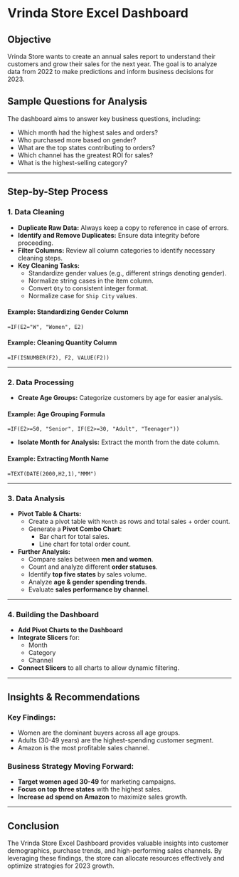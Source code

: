 # Vrinda Store Excel Dashboard

## Objective
Vrinda Store wants to create an annual sales report to understand their customers and grow their sales for the next year. The goal is to analyze data from 2022 to make predictions and inform business decisions for 2023.

## Sample Questions for Analysis
The dashboard aims to answer key business questions, including:
- Which month had the highest sales and orders?
- Who purchased more based on gender?
- What are the top states contributing to orders?
- Which channel has the greatest ROI for sales?
- What is the highest-selling category?

---

## Step-by-Step Process

### 1. Data Cleaning
- **Duplicate Raw Data:** Always keep a copy to reference in case of errors.
- **Identify and Remove Duplicates:** Ensure data integrity before proceeding.
- **Filter Columns:** Review all column categories to identify necessary cleaning steps.
- **Key Cleaning Tasks:**
  - Standardize gender values (e.g., different strings denoting gender).
  - Normalize string cases in the item column.
  - Convert `Qty` to consistent integer format.
  - Normalize case for `Ship City` values.
  
#### Example: Standardizing Gender Column
```excel
=IF(E2="W", "Women", E2)
```

#### Example: Cleaning Quantity Column
```excel
=IF(ISNUMBER(F2), F2, VALUE(F2))
```

---

### 2. Data Processing
- **Create Age Groups:** Categorize customers by age for easier analysis.
  
#### Example: Age Grouping Formula
```excel
=IF(E2>=50, "Senior", IF(E2>=30, "Adult", "Teenager"))
```

- **Isolate Month for Analysis:** Extract the month from the date column.
  
#### Example: Extracting Month Name
```excel
=TEXT(DATE(2000,H2,1),"MMM")
```

---

### 3. Data Analysis
- **Pivot Table & Charts:**
  - Create a pivot table with `Month` as rows and total sales + order count.
  - Generate a **Pivot Combo Chart**:
    - Bar chart for total sales.
    - Line chart for total order count.
- **Further Analysis:**
  - Compare sales between **men and women**.
  - Count and analyze different **order statuses**.
  - Identify **top five states** by sales volume.
  - Analyze **age & gender spending trends**.
  - Evaluate **sales performance by channel**.

---

### 4. Building the Dashboard
- **Add Pivot Charts to the Dashboard**
- **Integrate Slicers** for:
  - Month
  - Category
  - Channel
- **Connect Slicers** to all charts to allow dynamic filtering.

---

## Insights & Recommendations
### Key Findings:
- Women are the dominant buyers across all age groups.
- Adults (30-49 years) are the highest-spending customer segment.
- Amazon is the most profitable sales channel.

### Business Strategy Moving Forward:
- **Target women aged 30-49** for marketing campaigns.
- **Focus on top three states** with the highest sales.
- **Increase ad spend on Amazon** to maximize sales growth.

---

## Conclusion
The Vrinda Store Excel Dashboard provides valuable insights into customer demographics, purchase trends, and high-performing sales channels. By leveraging these findings, the store can allocate resources effectively and optimize strategies for 2023 growth.

